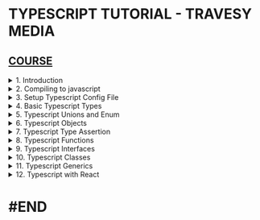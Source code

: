 # TYPESCRIPT TUTORIAL - TRAVESY MEDIA

## [COURSE](https://www.youtube.com/watch?v=BCg4U1FzODs&ab_channel=TraversyMedia)

<details>
  <summary>1. Introduction </summary>

# Introduction

# Install Typescript globally

```x
sudo npm i -g typescript
```

# Get current Typescript Version

```x
tsc -v
```

<img width="1211" alt="image" src="https://github.com/omeatai/My-Tutorials/assets/32337103/058ab52d-783f-4cfc-8961-5a4dacee5f5a">
<img width="1211" alt="image" src="https://github.com/omeatai/My-Tutorials/assets/32337103/721c660a-353a-4112-ab67-e952b85c84a2">


# #END </details>

<details>
  <summary>2. Compiling to javascript </summary>

# Compiling to javascript

```x
tsc index
tsc --watch index
```

### TS/crash-course/index.ts:

```ts
let id2: number = 12;
let name: string = "John";
let isDeleted: boolean = false;

export {};
```

### TS/crash-course/index.js:

```ts
"use strict";
Object.defineProperty(exports, "__esModule", { value: true });
var id2 = 12;
var name = "John";
var isDeleted = false;

```

<img width="1385" alt="image" src="https://github.com/user-attachments/assets/7dd3427d-772f-401f-8aad-ae493362343c">
<img width="1385" alt="image" src="https://github.com/user-attachments/assets/33cb7d56-9060-4f3e-beda-7b46db55f170">

# #END </details>

<details>
  <summary>3. Setup Typescript Config File </summary>

# Setup Typescript Config File

```tsbs
tsc --init
```

# Make changes to Config Options

### TS/crash-course/tsconfig.json:

```tsbs
"target": "ES6" /* Set the JavaScript language version for emitted JavaScript and include compatible library declarations. */,
"rootDir": "./src" /* Specify the root folder within your source files. */,
 "outDir": "./dist" /* Specify an output folder for all emitted files. */,
```

### TS/crash-course/src/index.ts:

```ts
let id: number = 5;

console.log("ID: ", id);
```

### TS/crash-course/dist/index.html:

```ts
<!DOCTYPE html>
<html lang="en">
  <head>
    <meta charset="UTF-8" />
    <meta name="viewport" content="width=device-width, initial-scale=1.0" />
    <title>My Website</title>
  </head>
  <body>
    <h1>Hello World</h1>
    <script src="./index.js"></script>
  </body>
</html>
```

# Run to Compile

```ts
tsc
tsc --watch
```

<img width="908" alt="image" src="https://github.com/omeatai/My-Tutorials/assets/32337103/3c3ef754-0737-48ae-a2e8-0211afa54ad0">
<img width="906" alt="image" src="https://github.com/omeatai/My-Tutorials/assets/32337103/0953fe57-b11f-4fcd-a548-bb0bb79cf295">
<img width="908" alt="image" src="https://github.com/omeatai/My-Tutorials/assets/32337103/0f2ce8d8-7c91-496a-8101-0a71cbb5202f">
<img width="908" alt="image" src="https://github.com/omeatai/My-Tutorials/assets/32337103/1a59b84e-2003-42f1-9cca-bc1bbe161353">
<img width="1214" alt="image" src="https://github.com/omeatai/My-Tutorials/assets/32337103/fbcc5ca6-09bc-4a30-b4af-d34c91b3a8a5">

# #END </details>

<details>
  <summary>4. Basic Typescript Types </summary>

# Basic Typescript Types

### TS/crash-course/src/index.ts:

```ts
// Basic Types
let id: number = 5;
let company: string = "Traversy Media";
let isPublished: boolean = true;
let x: any = "Hello";

let ids: number[] = [1, 2, 3, 4, 5];
let arr: any[] = [1, true, "Hello"];

// Tuple
let person: [number, string, boolean] = [1, "Brad", true];

// Tuple Array
let employee: [number, string][];

employee = [
  [1, "Brad"],
  [2, "John"],
  [3, "Jill"],
];
```

### TS/crash-course/dist/index.js:

```ts
"use strict";
// Basic Types
let id = 5;
let company = "Traversy Media";
let isPublished = true;
let x = "Hello";
let ids = [1, 2, 3, 4, 5];
let arr = [1, true, "Hello"];
// Tuple
let person = [1, "Brad", true];
// Tuple Array
let employee;
employee = [
    [1, "Brad"],
    [2, "John"],
    [3, "Jill"],
];
```

<img width="910" alt="image" src="https://github.com/omeatai/My-Tutorials/assets/32337103/c8e881be-50a7-44af-bc7e-206386182cb5">
<img width="910" alt="image" src="https://github.com/omeatai/My-Tutorials/assets/32337103/fd0cb2ff-27e9-4e89-9c51-64479a59ba98">

# #END </details>

<details>
  <summary>5. Typescript Unions and Enum </summary>

# Typescript Unions and Enum

### TS/crash-course/src/index.ts:

```ts
// Union
let pid: string | number;
pid = "22";
pid = 22;

// Enum
enum Direction1 {
  Up = 1,
  Down,
  Left,
  Right,
}

console.log(Direction1.Up); // 1
console.log(Direction1.Down); // 2

enum Direction2 {
  Up = "Up",
  Down = "Down",
  Left = "Left",
  Right = "Right",
}

console.log(Direction2.Up); // Up
console.log(Direction2.Down); // Down
```

### TS/crash-course/dist/index.js:

```ts
"use strict";
// Union
let pid;
pid = "22";
pid = 22;
// Enum
var Direction1;
(function (Direction1) {
    Direction1[Direction1["Up"] = 1] = "Up";
    Direction1[Direction1["Down"] = 2] = "Down";
    Direction1[Direction1["Left"] = 3] = "Left";
    Direction1[Direction1["Right"] = 4] = "Right";
})(Direction1 || (Direction1 = {}));
console.log(Direction1.Up);
console.log(Direction1.Down);
var Direction2;
(function (Direction2) {
    Direction2["Up"] = "Up";
    Direction2["Down"] = "Down";
    Direction2["Left"] = "Left";
    Direction2["Right"] = "Right";
})(Direction2 || (Direction2 = {}));
console.log(Direction2.Up);
console.log(Direction2.Down);
```

<img width="910" alt="image" src="https://github.com/omeatai/My-Tutorials/assets/32337103/f5c6e107-a89d-42f4-8687-022aad43a976">
<img width="910" alt="image" src="https://github.com/omeatai/My-Tutorials/assets/32337103/3282f9a7-5a4a-4adf-a88e-4d16d8bf99d1">

# #END </details>

<details>
  <summary>6. Typescript Objects </summary>

# Typescript Objects

### TS/crash-course/src/index.ts:

```ts
// Objects

const user1: {
  id: number;
  name: string;
} = {
  id: 1,
  name: "John",
};

// Setting Type
type User = {
  id: number;
  name: string;
};

const user2: User = {
  id: 1,
  name: "John",
};
```

### TS/crash-course/dist/index.js:

```ts
"use strict";
// Objects
const user1 = {
    id: 1,
    name: "John",
};
const user2 = {
    id: 1,
    name: "John",
};
```

<img width="910" alt="image" src="https://github.com/omeatai/My-Tutorials/assets/32337103/024a64db-0f11-4e83-bdcf-7d4161dd4751">
<img width="910" alt="image" src="https://github.com/omeatai/My-Tutorials/assets/32337103/0d50afe4-4f99-463d-96df-f6555e4d581b">

# #END </details>

<details>
  <summary>7. Typescript Type Assertion </summary>

# Typescript Type Assertion

### TS/crash-course/src/index.ts:

```ts
// Type Assertion
let cid: any = 1;

let customerId1 = <number>cid;
let customerId2 = cid as number;

customerId1 = 2;
customerId2 = 3;
```

### TS/crash-course/dist/index.js:

```ts
"use strict";
// Type Assertion
let cid = 1;
let customerId1 = cid;
let customerId2 = cid;
customerId1 = 2;
customerId2 = 3;
```

<img width="910" alt="image" src="https://github.com/omeatai/My-Tutorials/assets/32337103/e37eb1b6-26cd-433b-b490-8a5a0ba6b2ac">
<img width="910" alt="image" src="https://github.com/omeatai/My-Tutorials/assets/32337103/eafb0eb4-68da-4f8a-832f-e2d41f49f86a">

# #END </details>

<details>
  <summary>8. Typescript Functions </summary>

# Typescript Functions

### TS/crash-course/src/index.ts:

```ts
// Functions
function addNum(x: number, y: number): number {
  return x + y;
}

console.log(addNum(1, 2));

// Void
function log(message: string | number): void {
  console.log(message);
}
```

### TS/crash-course/dist/index.js:

```ts
"use strict";
// Functions
function addNum(x, y) {
    return x + y;
}
console.log(addNum(1, 2));
// Void
function log(message) {
    console.log(message);
}
```

<img width="910" alt="image" src="https://github.com/omeatai/My-Tutorials/assets/32337103/14d5b40d-0069-478c-93de-c16ba4c79819">
<img width="910" alt="image" src="https://github.com/omeatai/My-Tutorials/assets/32337103/7c8c89ba-57d6-4d89-b98a-65c3916fb964">

# #END </details>

<details>
  <summary>9. Typescript Interfaces </summary>

# Typescript Interfaces

### TS/crash-course/src/index.ts:

```ts
// Interfaces
interface UserInterface {
  readonly id: number;
  name: string;
  age?: number;
}

const user1: UserInterface = {
  id: 1,
  name: "John",
};

//Type
type Point = number | string;
const p1: Point = 1;

// Interface with Functions
interface MathFunc {
  (x: number, y: number): number;
}

const add: MathFunc = (x: number, y: number): number => x + y;
const sub: MathFunc = (x: number, y: number): number => x - y;
```

### TS/crash-course/dist/index.js:

```ts
"use strict";
const user1 = {
    id: 1,
    name: "John",
};
const p1 = 1;
const add = (x, y) => x + y;
const sub = (x, y) => x - y;
```

<img width="910" alt="image" src="https://github.com/omeatai/My-Tutorials/assets/32337103/ca4211fc-8bd2-4aa7-a93c-cb9ccf6c813a">
<img width="910" alt="image" src="https://github.com/omeatai/My-Tutorials/assets/32337103/c4efcf6d-3c40-44af-8723-62c3867a700e">

# #END </details>

<details>
  <summary>10. Typescript Classes </summary>

# Typescript Classes

### TS/crash-course/src/index.ts:

```ts
//Class Interface
interface PersonInterface {
  age: number;
  register(): string;
}

// Classes
class Person implements PersonInterface {
  private id: number;
  protected name: string;
  public age: number;

  constructor(id: number, name: string, age: number) {
    this.id = id;
    this.name = name;
    this.age = age;
    console.log(this.id, this.name, this.age);
  }

  register() {
    return `${this.name} is now registered`;
  }
}

const brad = new Person(1, "Brad Traddy", 30);
const mike = new Person(2, "Mike Jordan", 25);

console.log(brad, mike);
console.log(brad.age);
console.log(brad.register());

//SubClass
class Employee extends Person {
  position: string;

  constructor(id: number, name: string, age: number, position: string) {
    super(id, name, age);
    this.position = position;
  }
}

const emp = new Employee(3, "Shawn", 34, "Developer");
console.log(emp);
```

### TS/crash-course/dist/index.js:

```ts
"use strict";
// Classes
class Person {
    constructor(id, name, age) {
        this.id = id;
        this.name = name;
        this.age = age;
        console.log(this.id, this.name, this.age);
    }
    register() {
        return `${this.name} is now registered`;
    }
}
const brad = new Person(1, "Brad Traddy", 30);
const mike = new Person(2, "Mike Jordan", 25);
console.log(brad, mike);
console.log(brad.age);
console.log(brad.register());
//SubClass
class Employee extends Person {
    constructor(id, name, age, position) {
        super(id, name, age);
        this.position = position;
    }
}
const emp = new Employee(3, "Shawn", 34, "Developer");
console.log(emp);
```

<img width="910" alt="image" src="https://github.com/omeatai/My-Tutorials/assets/32337103/096f49aa-2c0d-47c8-9e7b-a96aa27350ec">
<img width="910" alt="image" src="https://github.com/omeatai/My-Tutorials/assets/32337103/9f960bdf-a3ac-49e6-99d6-5d9b90726d8f">

# #END </details>

<details>
  <summary>11. Typescript Generics </summary>

# Typescript Generics

### TS/crash-course/src/index.ts:

```ts
function getArray(items: any[]): any[] {
  return new Array().concat(items);
}

let numArray = getArray([1, 2, 3, 4]);
let strArray = getArray(["brad", "John", "Jill"]);

numArray.push("hello");
strArray.push(3);

// Generics
function getArray2<T>(items: T[]): T[] {
  return new Array().concat(items);
}

let numArray2 = getArray2<number>([1, 2, 3, 4]);
let strArray2 = getArray2<string>(["brad", "John", "Jill"]);

numArray2.push(5);
strArray2.push("Jane");
```

### TS/crash-course/dist/index.js:

```ts
"use strict";
function getArray(items) {
    return new Array().concat(items);
}
let numArray = getArray([1, 2, 3, 4]);
let strArray = getArray(["brad", "John", "Jill"]);
numArray.push("hello");
strArray.push(3);
// Generics
function getArray2(items) {
    return new Array().concat(items);
}
let numArray2 = getArray2([1, 2, 3, 4]);
let strArray2 = getArray2(["brad", "John", "Jill"]);
numArray2.push(5);
strArray2.push("Jane");
```

<img width="910" alt="image" src="https://github.com/omeatai/My-Tutorials/assets/32337103/eaab4b2d-2292-4284-9417-3c88b344cf46">
<img width="910" alt="image" src="https://github.com/omeatai/My-Tutorials/assets/32337103/bb4100ea-1da2-4103-b8d5-301231afcfea">

# #END </details>

<details>
  <summary>12. Typescript with React </summary>

# Typescript with React

<img width="910" alt="image" src="https://github.com/omeatai/My-Tutorials/assets/32337103/4e98c78b-1a2a-46a4-b031-39459420168d">
<img width="910" alt="image" src="https://github.com/omeatai/My-Tutorials/assets/32337103/16226a7c-5d30-4751-bc55-f91248094dbd">
<img width="1179" alt="image" src="https://github.com/omeatai/My-Tutorials/assets/32337103/3baaaaa8-f263-4717-bfe5-b711fe98fd46">

# Install React App with Typescript

```tsbs
npx create-react-app . --template typescript
npx create-react-app reactts-app --template typescript
OR
yarn create react-app reactts-app --template typescript
OR
yarn create react-app reactts-app
yarn add typescript @types/node @types/react @types/react-dom @types/jest
```

### TS/reactts-app/src/App.tsx:

```ts
import "./App.css";
import Header from "./Header";

function App() {
  return (
    <div className="App">
      <Header title="Hello World" color="red" />
    </div>
  );
}

export default App;
```

### TS/reactts-app/src/Header.tsx:

```ts
import React from "react";

export interface Props {
  title: string;
  color?: string;
}

const Header = (props: Props) => {
  return (
    <header>
      <h1 style={{ color: props.color ? props.color : "blue" }}>
        {props.title}
      </h1>
    </header>
  );
};

export default Header;
```

# #END </details>

# #END
